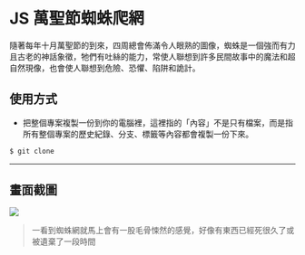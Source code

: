 # JS 萬聖節蜘蛛爬網

隨著每年十月萬聖節的到來，四周總會佈滿令人眼熟的圖像，蜘蛛是一個強而有力且古老的神話象徵，牠們有吐絲的能力，常使人聯想到許多民間故事中的魔法和超自然現像，也會使人聯想到危險、恐懼、陷阱和詭計。

## 使用方式
- 把整個專案複製一份到你的電腦裡，這裡指的「內容」不是只有檔案，而是指所有整個專案的歷史紀錄、分支、標籤等內容都會複製一份下來。
```sh
$ git clone
```

----

## 畫面截圖
![](https://i.imgur.com/9MScxpE.gif)
> 一看到蜘蛛網就馬上會有一股毛骨悚然的感覺，好像有東西已經死很久了或被遺棄了一段時間
